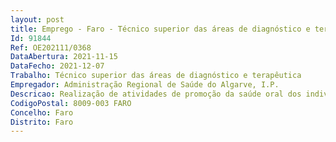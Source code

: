 ```yaml
--- 
layout: post
title: Emprego - Faro - Técnico superior das áreas de diagnóstico e terapêutica
Id: 91844
Ref: OE202111/0368
DataAbertura: 2021-11-15
DataFecho: 2021-12-07
Trabalho: Técnico superior das áreas de diagnóstico e terapêutica
Empregador: Administração Regional de Saúde do Algarve, I.P.
Descricao: Realização de atividades de promoção da saúde oral dos indivíduos e das comunidades, visando métodos epidemiológicos e ações de educação para a saúde  prestação de cuidados individuais que visem prevenir e tratar as doenças orais, realização de atividades no âmbito do Programa Nacional de Promoção para a Saúde Oral.
CodigoPostal: 8009-003 FARO
Concelho: Faro
Distrito: Faro
--- 
```

